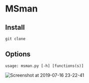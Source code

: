 # MSman

## Install
```commandline
git clone 
```

## Options
```commandline
usage: msman.py [-h] [functions(s)]
```
![Screenshot at 2019-07-16 23-22-41](https://user-images.githubusercontent.com/22657154/61319428-83252d80-a807-11e9-8359-b61bf334702d.png)
